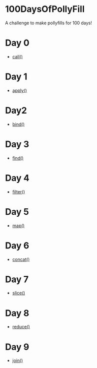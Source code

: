 # 100DaysOfPollyFill
A challenge to make pollyfills for 100 days!

# Day 0
* [call()](Day%200%20(0%20is%20the%20new%201)/call.js)

# Day 1
* [apply()](Day%201/apply.js)

# Day2 
* [bind()](Day%202/bind.js)

# Day 3
* [find()](Day%203/find.js)

# Day 4
* [filter()](Day%204/filter.js)

# Day 5
* [map()](Day%205/map.js)

# Day 6
* [concat()](Day%206/concat.js)

# Day 7
* [slice()](Day%207/slice.js)

# Day 8
* [reduce()](Day%208/reduce.js)

# Day 9
* [join()](Day%209/join.js)